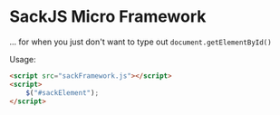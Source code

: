 # SackJS Micro Framework
... for when you just don't want to type out ``` document.getElementById() ```

Usage:
```html
<script src="sackFramework.js"></script>
<script>
    $("#sackElement");
</script>
```